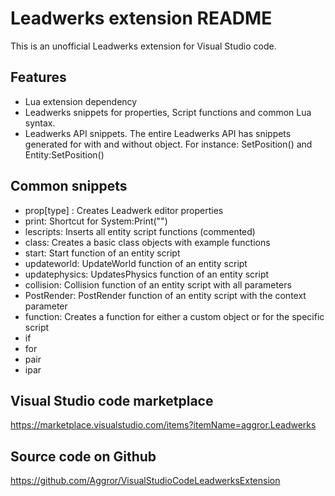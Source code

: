 # Leadwerks extension README
This is an unofficial Leadwerks extension for Visual Studio code. 

## Features
- Lua extension dependency
- Leadwerks snippets for properties, Script functions and common Lua syntax.
- Leadwerks API snippets. The entire Leadwerks API has snippets generated for with and without object. For instance: SetPosition() and Entity:SetPosition()

## Common snippets
- prop[type] : Creates Leadwerk editor properties
- print: Shortcut for System:Print("")
- lescripts: Inserts all entity script functions (commented)
- class: Creates a basic class objects with example functions
- start: Start function of an entity script
- updateworld: UpdateWorld function of an entity script
- updatephysics: UpdatesPhysics function of an entity script
- collision: Collision function of an entity script with all parameters
- PostRender: PostRender function of an entity script with the context parameter
- function: Creates a function for either a custom object or for the specific script
- if
- for
- pair
- ipar


## Visual Studio code marketplace
https://marketplace.visualstudio.com/items?itemName=aggror.Leadwerks

## Source code on Github
https://github.com/Aggror/VisualStudioCodeLeadwerksExtension
